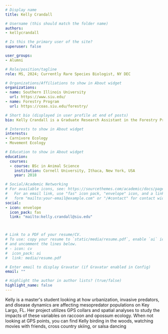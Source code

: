 ```yaml
---
# Display name
title: Kelly Crandall

# Username (this should match the folder name)
authors:
- kellycrandall

# Is this the primary user of the site?
superuser: false

user_groups: 
- Alumni

# Role/position/tagline
role: MS, 2024; Currently Rare Species Biologist, NY DEC

# Organizations/Affiliations to show in About widget
organizations:
- name: Southern Illinois University
  url: https://www.siu.edu/
- name: Forestry Program
  url: https://coas.siu.edu/forestry/ 

# Short bio (displayed in user profile at end of posts)
bio: Kelly Crandall is a Graduate Research Assistant in the Forestry Program at Southern Illinois University.

# Interests to show in About widget
interests:
- Carnivore Ecology
- Movement Ecology

# Education to show in About widget
education:
  courses:
  - course: BSc in Animal Science
    institution: Cornell University, Ithaca, New York, USA
    year: 2018

# Social/Academic Networking
# For available icons, see: https://sourcethemes.com/academic/docs/page-builder/#icons
#   For an email link, use "fas" icon pack, "envelope" icon, and a link in the
#   form "mailto:your-email@example.com" or "/#contact" for contact widget.
social:
- icon: envelope
  icon_pack: fas
  link: "mailto:kelly.crandall@siu.edu"



# Link to a PDF of your resume/CV.
# To use: copy your resume to `static/media/resume.pdf`, enable `ai` icons in `params.toml`, 
# and uncomment the lines below.
# - icon: cv
#  icon_pack: ai
#  link: media/resume.pdf

# Enter email to display Gravatar (if Gravatar enabled in Config)
email: ""

# Highlight the author in author lists? (true/false)
highlight_name: false
---
```


Kelly is a master's student looking at how urbanization, invasive predators, and disease dynamics are affecting mesopredator populations on Key Largo, FL. Her project utilizes GPS collars and spatial analyses to study the impacts of these variables on raccoon and opossum ecology. When not looking at GPS points, you can find Kelly birding in the woods, watching movies with friends, cross country skiing, or salsa dancing




